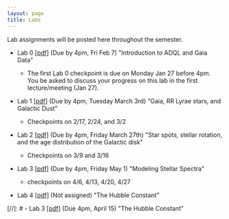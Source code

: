 ```yaml
---
layout: page
title: Labs
---
```


Lab assignments will be posted here throughout the semester. 

- Lab 0 [[pdf]](https://github.com/ucb-datalab/course-materials_2020/blob/master/labs/Lab_0_Astr128_2020.pdf) (Due by 4pm, Fri Feb 7) "Introduction to ADQL and Gaia Data" 
     - The first Lab 0 checkpoint is due on Monday Jan 27 before 4pm.  You be asked to discuss your progress on this lab in the first lecture/meeting (Jan 27).

- Lab 1 [[pdf]](https://github.com/ucb-datalab/course-materials_2020/blob/master/labs/Lab1_Astr128_2020A.pdf) (Due by 4pm, Tuesday March 3rd) "Gaia, RR Lyrae stars, and Galactic Dust" 
     - Checkpoints on 2/17, 2/24, and 3/2

- Lab 2 [[pdf]](https://github.com/ucb-datalab/course-materials_2020/blob/master/labs/Lab2_Astr128_2020.pdf) (Due by 4pm, Friday March 27th) "Star spots, stellar rotation, and the age distribution of the Galactic disk" 
     - Checkpoints on 3/9 and 3/16

- Lab 3 [[pdf]](https://github.com/ucb-datalab/course-materials_2020/blob/master/labs/Lab3_Astr128_2020.pdf) (Due by 4pm, Friday May 1) "Modeling Stellar Spectra"
     - checkpoints on 4/6, 4/13, 4/20, 4/27

- Lab 4 [[pdf]](https://github.com/ucb-datalab/course-materials_2020/blob/master/labs/Lab4_Astr128_S2020.pdf) (Not assigned) "The Hubble Constant"
     

[//]: #  - Lab 3 [[pdf]](https://github.com/ucb-datalab/course-materials/blob/master/Labs/Lab_3_Astr128.pdf) (Due 4pm, April 15) "The Hubble Constant"